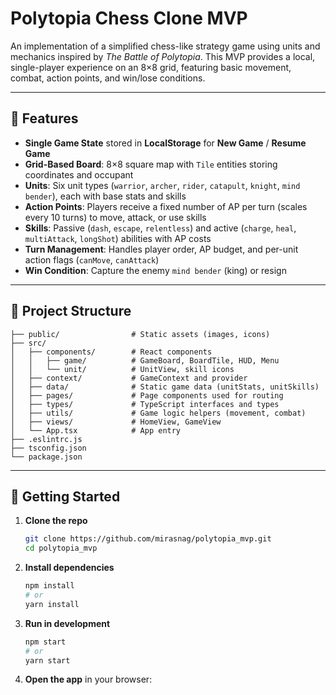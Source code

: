 # Polytopia Chess Clone MVP

An implementation of a simplified chess-like strategy game using units and mechanics inspired by _The Battle of Polytopia_. This MVP provides a local, single-player experience on an 8×8 grid, featuring basic movement, combat, action points, and win/lose conditions.

---

## 🎯 Features

- **Single Game State** stored in **LocalStorage** for **New Game** / **Resume Game**
- **Grid-Based Board**: 8×8 square map with `Tile` entities storing coordinates and occupant
- **Units**: Six unit types (`warrior`, `archer`, `rider`, `catapult`, `knight`, `mind bender`), each with base stats and skills
- **Action Points**: Players receive a fixed number of AP per turn (scales every 10 turns) to move, attack, or use skills
- **Skills**: Passive (`dash`, `escape`, `relentless`) and active (`charge`, `heal`, `multiAttack`, `longShot`) abilities with AP costs
- **Turn Management**: Handles player order, AP budget, and per-unit action flags (`canMove`, `canAttack`)
- **Win Condition**: Capture the enemy `mind bender` (king) or resign

---

## 📂 Project Structure

```
├── public/                # Static assets (images, icons)
├── src/
│   ├── components/        # React components
│   │   ├── game/          # GameBoard, BoardTile, HUD, Menu
│   │   └── unit/          # UnitView, skill icons
│   ├── context/           # GameContext and provider
│   ├── data/              # Static game data (unitStats, unitSkills)
│   ├── pages/             # Page components used for routing
│   ├── types/             # TypeScript interfaces and types
│   ├── utils/             # Game logic helpers (movement, combat)
│   ├── views/             # HomeView, GameView
│   └── App.tsx            # App entry
├── .eslintrc.js
├── tsconfig.json
└── package.json
```

---

## 🚀 Getting Started

1. **Clone the repo**

   ```bash
   git clone https://github.com/mirasnag/polytopia_mvp.git
   cd polytopia_mvp
   ```

2. **Install dependencies**

   ```bash
   npm install
   # or
   yarn install
   ```

3. **Run in development**

   ```bash
   npm start
   # or
   yarn start
   ```

4. **Open the app** in your browser:

   ```

   ```
